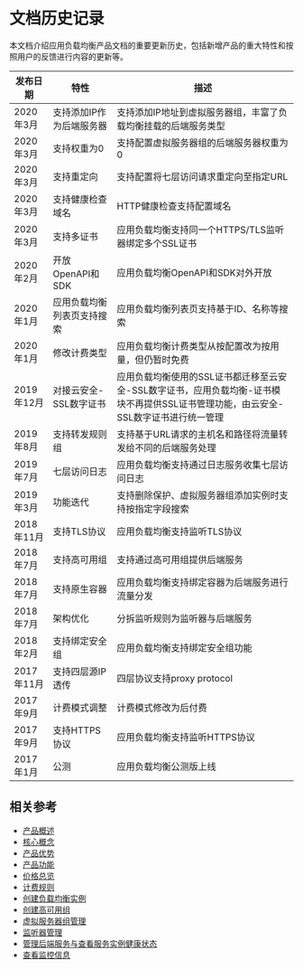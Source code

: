 # 文档历史记录


本文档介绍应用负载均衡产品文档的重要更新历史，包括新增产品的重大特性和按照用户的反馈进行内容的更新等。

|发布日期|特性|描述|
|-|-|-|
|2020年3月|支持添加IP作为后端服务器|支持添加IP地址到虚拟服务器组，丰富了负载均衡挂载的后端服务类型|
|2020年3月|支持权重为0|支持配置虚拟服务器组的后端服务器权重为0|
|2020年3月|支持重定向|支持配置将七层访问请求重定向至指定URL|
|2020年3月|支持健康检查域名|HTTP健康检查支持配置域名|
|2020年3月|支持多证书|应用负载均衡支持同一个HTTPS/TLS监听器绑定多个SSL证书|
|2020年2月|开放OpenAPI和SDK|应用负载均衡OpenAPI和SDK对外开放|
|2020年1月|应用负载均衡列表页支持搜索|应用负载均衡列表页支持基于ID、名称等搜索|
|2020年1月|修改计费类型|应用负载均衡计费类型从按配置改为按用量，但仍暂时免费|
|2019年12月|对接云安全-SSL数字证书|应用负载均衡使用的SSL证书都迁移至云安全-SSL数字证书，应用负载均衡-证书模块不再提供SSL证书管理功能，由云安全-SSL数字证书进行统一管理|
|2019年8月|支持转发规则组|支持基于URL请求的主机名和路径将流量转发给不同的后端服务处理|
|2019年7月|七层访问日志|应用负载均衡支持通过日志服务收集七层访问日志|
|2019年3月|功能迭代|支持删除保护、虚拟服务器组添加实例时支持按指定字段搜索|
|2018年11月|支持TLS协议|应用负载均衡支持监听TLS协议|
|2018年7月|支持高可用组|支持通过高可用组提供后端服务|
|2018年7月|支持原生容器|应用负载均衡支持绑定容器为后端服务进行流量分发|
|2018年7月|架构优化|分拆监听规则为监听器与后端服务|
|2018年2月|支持绑定安全组|应用负载均衡支持绑定安全组功能|
|2017年11月|支持四层源IP透传|四层协议支持proxy protocol|
|2017年9月|计费模式调整|计费模式修改为后付费|
|2017年9月|支持HTTPS协议| 应用负载均衡支持监听HTTPS协议 |
|2017年1月|公测|应用负载均衡公测版上线|


## 相关参考

- [产品概述](../Introduction/Product-Overview.md)
- [核心概念](../Introduction/Core-Concepts.md)
- [产品优势](../Introduction/Benefits.md)
- [产品功能](../Introduction/Features.md)
- [价格总览](../Pricing/Price-Overview.md)
- [计费规则](../Pricing/Billing-Rules.md)
- [创建负载均衡实例](../Getting-Started/Create-Instance.md)
- [创建高可用组](../Getting-Started/Create-AvailabilityGroup.md)
- [虚拟服务器组管理](../Operation-Guide/TargetGroup-Management.md)
- [监听器管理](../Operation-Guide/Listener-Management.md)
- [管理后端服务与查看服务实例健康状态](../Operation-Guide/Backend-Management.md)
- [查看监控信息](../Operation-Guide/Monitoring.md)
